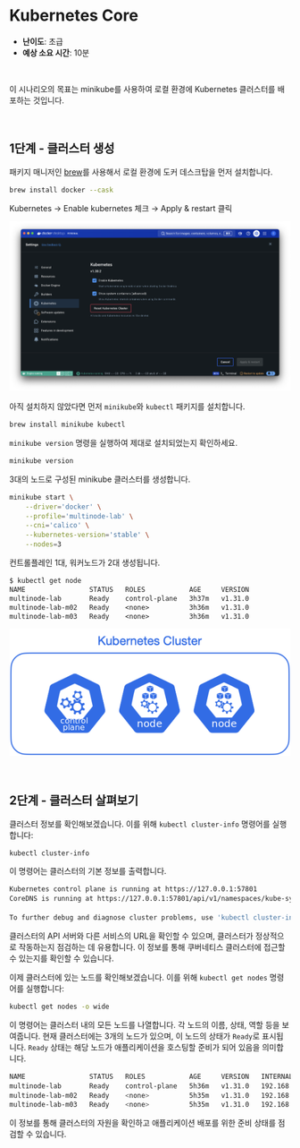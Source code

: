 # Kubernetes Core

- **난이도**: 초급
- **예상 소요 시간**: 10분

&nbsp;

이 시나리오의 목표는 minikube를 사용하여 로컬 환경에 Kubernetes 클러스터를 배포하는 것입니다.

&nbsp;

## 1단계 - 클러스터 생성

패키지 매니저인 [brew](https://brew.sh/)를 사용해서 로컬 환경에 도커 데스크탑을 먼저 설치합니다.

```bash
brew install docker --cask
```

Kubernetes → Enable kubernetes 체크 → Apply & restart 클릭

![Kubernetes](./asset/1.png)

아직 설치하지 않았다면 먼저 `minikube`와 `kubectl` 패키지를 설치합니다.

```bash
brew install minikube kubectl
```

`minikube version` 명령을 실행하여 제대로 설치되었는지 확인하세요.

```bash
minikube version
```

3대의 노드로 구성된 minikube 클러스터를 생성합니다.

```bash
minikube start \
    --driver='docker' \
    --profile='multinode-lab' \
    --cni='calico' \
    --kubernetes-version='stable' \
    --nodes=3
```

컨트롤플레인 1대, 워커노드가 2대 생성됩니다.

```console
$ kubectl get node
NAME                STATUS   ROLES           AGE     VERSION
multinode-lab       Ready    control-plane   3h37m   v1.31.0
multinode-lab-m02   Ready    <none>          3h36m   v1.31.0
multinode-lab-m03   Ready    <none>          3h36m   v1.31.0
```

![alt text](./asset/2.png)

&nbsp;

## 2단계 - 클러스터 살펴보기

클러스터 정보를 확인해보겠습니다. 이를 위해 `kubectl cluster-info` 명령어를 실행합니다:

```bash
kubectl cluster-info
```

이 명령어는 클러스터의 기본 정보를 출력합니다.

```bash
Kubernetes control plane is running at https://127.0.0.1:57801
CoreDNS is running at https://127.0.0.1:57801/api/v1/namespaces/kube-system/services/kube-dns:dns/proxy

To further debug and diagnose cluster problems, use 'kubectl cluster-info dump'
```

클러스터의 API 서버와 다른 서비스의 URL을 확인할 수 있으며, 클러스터가 정상적으로 작동하는지 점검하는 데 유용합니다. 이 정보를 통해 쿠버네티스 클러스터에 접근할 수 있는지를 확인할 수 있습니다.

이제 클러스터에 있는 노드를 확인해보겠습니다. 이를 위해 `kubectl get nodes` 명령어를 실행합니다:

```bash
kubectl get nodes -o wide
```

이 명령어는 클러스터 내의 모든 노드를 나열합니다. 각 노드의 이름, 상태, 역할 등을 보여줍니다. 현재 클러스터에는 3개의 노드가 있으며, 이 노드의 상태가 `Ready`로 표시됩니다. `Ready` 상태는 해당 노드가 애플리케이션을 호스팅할 준비가 되어 있음을 의미합니다.

```bash
NAME                STATUS   ROLES           AGE     VERSION   INTERNAL-IP    EXTERNAL-IP   OS-IMAGE             KERNEL-VERSION    CONTAINER-RUNTIME
multinode-lab       Ready    control-plane   5h36m   v1.31.0   192.168.49.2   <none>        Ubuntu 22.04.4 LTS   6.10.0-linuxkit   docker://27.2.0
multinode-lab-m02   Ready    <none>          5h35m   v1.31.0   192.168.49.3   <none>        Ubuntu 22.04.4 LTS   6.10.0-linuxkit   docker://27.2.0
multinode-lab-m03   Ready    <none>          5h35m   v1.31.0   192.168.49.4   <none>        Ubuntu 22.04.4 LTS   6.10.0-linuxkit   docker://27.2.0
```

이 정보를 통해 클러스터의 자원을 확인하고 애플리케이션 배포를 위한 준비 상태를 점검할 수 있습니다.
